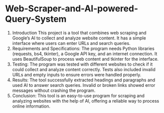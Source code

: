 # Web-Scraper-and-AI-powered-Query-System

1. Introduction
This project is a tool that combines web scraping and Google’s AI to collect and analyze website content. It has a simple interface where users can enter URLs and search queries.
2. Requirements and Specifications:
The program needs Python libraries (requests, bs4, tkinter), a Google API key, and an internet connection. It uses BeautifulSoup to process web content and tkinter for the interface.
3. Testing:
The program was tested with different websites to check if it could collect and analyze content correctly. Tests also included invalid URLs and empty inputs to ensure errors were handled properly.
4. Results:
The tool successfully extracted headings and paragraphs and used AI to answer search queries. Invalid or broken links showed error messages without crashing the program.
5. Conclusion:
This tool is an easy-to-use program for scraping and analyzing websites with the help of AI, offering a reliable way to process online information.
